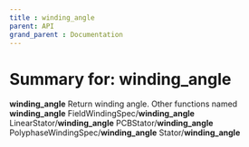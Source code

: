 ```yaml
---
title : winding_angle
parent: API
grand_parent : Documentation
---
```

# Summary for: **winding_angle**

**winding_angle** Return winding angle.
Other functions named **winding_angle**
FieldWindingSpec/**winding_angle**
LinearStator/**winding_angle**
PCBStator/**winding_angle**
PolyphaseWindingSpec/**winding_angle**
Stator/**winding_angle**

